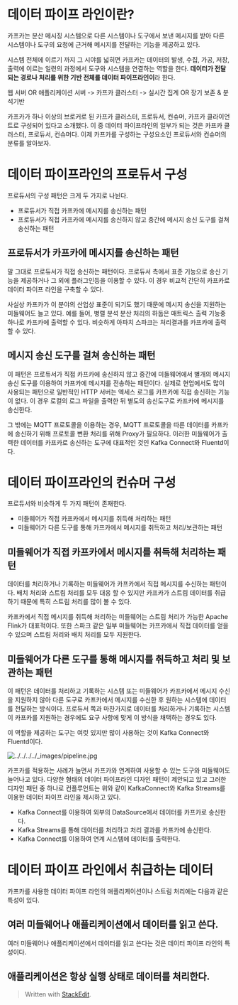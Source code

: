 # 데이터 파이프 라인이란?

카프카는 분산 메시징 시스템으로 다른 시스템이나 도구에서 보낸 메시지를 받아 다른 시스템이나 도구의 요청에 근거해 메시지를 전달하는 기능을 제공하고 있다. 

시스템 전체에 이르기 까지 그 시야를 넓히면 카프카는 데이터의 발생, 수집, 가공, 저장, 출력에 이르는 일련의 과정에서 도구와 시스템을 연결하는 역할을 한다. **데이터가 전달되는 경로나 처리를 위한 기반 전체를 데이터 파이프라인이**라 한다. 

웹 서버 OR 애플리케이션 서버 -> 카프카 클러스터 -> 실시간 집계 OR 장기 보존 & 분석기반

카프카가 하나 이상의 브로커로 된 카프카 클러스터, 프로듀서, 컨슈머, 카프카 클라이언트로 구성되어 있다고 소개했다. 이 중 데이터 파이프라인의 일부가 되는 것은 카프카 클러스터, 프로듀서, 컨슈머다. 이제 카프카를 구성하는 구성요소인 프로듀서와 컨슈머의 분류를 알아보자. 

# 데이터 파이프라인의 프로듀서 구성

프로듀서의 구성 패턴은 크게 두 가지로 나뉜다.

* 프로듀서가 직접 카프카에 메시지를 송신하는 패턴
* 프로듀서가 직접 카프카에 메시지를 송신하지 않고 중간에 메시지 송신 도구를 걸쳐 송신하는 패턴

## 프로듀서가 카프카에 메시지를 송신하는 패턴 

말 그대로 프로듀서가 직접 송신하는 패턴이다. 프로듀서 측에서 표준 기능으로 송신 기능을 제공하거나 그 외에 플러그인등을 이용할 수 있다. 이 경우 비교적 간단히 카프카로 데이터 파이프 라인을 구축할 수 있다. 

사실상 카프카가 이 분야의 산업상 표준이 되기도 했기 때문에 메시지 송신을 지원하는 미들웨어도 늘고 있다. 예를 들어, 병렬 분석 분산 처리의 하둡은 매트릭스 출력 기능중 하나로 카프카에 출력할 수 있다. 비슷하게 아파치 스파크는 처리결과를 카프카에 출력 할 수 있다. 

## 메시지 송신 도구를 걸쳐 송신하는 패턴

이 패턴은 프로듀서가 직접 카프카에 송신하지 않고 중간에 미들웨어에서 별개의 메시지 송신 도구를 이용하여 카프카에 메시지를 전송하는  패턴이다. 실제로 현업에서도 많이 사용되는 패턴으로 일반적인 HTTP 서버는 엑세스 로그를 카프카에 직접 송신하는 기능이 없다. 이 경우 로컬의 로그 파일을 출력한 뒤 별도의 송신도구로 카프카에 메시지를 송신한다. 

그 밖에는 MQTT 프로토콜을 이용하는 경우, MQTT 프로토콜을 따른 데이터를 카프카에 송신하기 위해 프로토콜 변환 처리를 위해 Proxy가 필요하다. 이러한 미들웨어가 출력한 데이터를 카프카로 송신하는 도구에 대표적인 것인 Kafka Connect와 Fluentd이다. 

# 데이터 파이프라인의 컨슈머 구성

프로듀서와 비슷하게 두 가지 패턴이 존재한다. 

* 미들웨어가 직접 카프카에서 메시지를 취득해 처리하는 패턴
* 미들웨어가 다른 도구를 통해 카프카에서 메시지를 취득하고 처리/보관하는 패턴

## 미들웨어가 직접 카프카에서 메시지를 취득해 처리하는 패턴

데이터를 처리하거나 기록하는 미들웨어가 카프카에서 직접 메시지를 수신하는 패턴이다. 배치 처리와 스트림 처리를 모두 대응 할 수 있지만 카프카가 스트림 데이터를 취급하기 때문에 특히 스트림 처리를 많이 볼 수 있다. 

카프카에서 직접 메시지를 취득해 처리하는 미들웨어는 스트림 처리가 가능한 Apache Flink가 대표적이다. 또한 스파크 같은 일부 미들웨어는 카프카에서 직접 데이터를 얻을 수 있으며 스트림 처리와 배치 처리를 모두 지원한다. 

## 미들웨어가 다른 도구를 통해 메시지를 취득하고 처리 및 보관하는 패턴

이 패턴은 데이터를 처리하고 기록하는 시스템 또는 미들웨어가 카프카에서 메시지 수신을 지원하지 않아 다른 도구로 카프카에서 메시지를 수신한 후 원하는 시스템에 데이터를 전달하는 방식이다. 프로듀서 쪽과 마찬가지로 데이터를 처리하거나 기록하는 시스템이 카프카를 지원하는 경우에도 요구 사항에 맞게 이 방식을 채택하는 경우도 있다. 

이 역할을 제공하는 도구는 여럿 있지만 많이 사용하는 것이 Kafka Connect와 Fluentd이다. 

![../../../../_images/pipeline.jpg](https://docs.confluent.io/platform/current/_images/pipeline.jpg) 

카프카를 적용하는 사례가 늘면서 카프카와 연계하여 사용할 수 있는 도구와 미들웨어도 늘어나고 있다. 다양한 형태의 데이터 파이프라인 디자인 패턴이 제안되고 있고 그러한 디자인 패턴 중 하나로 컨플루언트는 위와 같이 KafkaConnect와 Kafka Streams를 이용한 데이터 파이프 라인을 제시하고 있다. 

* Kafka Connect를 이용하여 외부의 DataSource에서 데이터를 카프카로 송신한다.
* Kafka Streams를 통해 데이터를 처리하고 처리 결과를 카프카에 송신한다. 
* Kafka Connect를 이용하여 연계 시스템에 데이터를 출력한다.

# 데이터 파이프 라인에서 취급하는 데이터

카프카를 사용한 데이터 파이프 라인의 애플리케이션이나 스트림 처리에는 다음과 같은 특성이 있다. 

## 여러 미들웨어나 애플리케이션에서 데이터를 읽고 쓴다.

여러 미들웨어나 애플리케이션에서 데이터를 읽고 쓴다는 것은 데이터 파이프 라인의 특성이다. 

## 애플리케이션은 항상 실행 상태로 데이터를 처리한다. 

> Written with [StackEdit](https://stackedit.io/).
<!--stackedit_data:
eyJoaXN0b3J5IjpbOTc3ODY5MTA5LC05NTUzODkxOTcsLTc3MT
Q2MjIwMCwxOTM1NTM5OTk3LDE1MTE1MDg4NzRdfQ==
-->